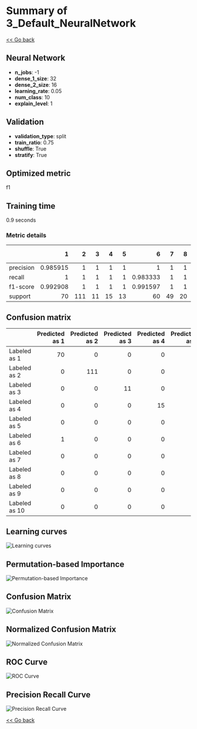# Summary of 3_Default_NeuralNetwork

[<< Go back](../README.md)


## Neural Network
- **n_jobs**: -1
- **dense_1_size**: 32
- **dense_2_size**: 16
- **learning_rate**: 0.05
- **num_class**: 10
- **explain_level**: 1

## Validation
 - **validation_type**: split
 - **train_ratio**: 0.75
 - **shuffle**: True
 - **stratify**: True

## Optimized metric
f1

## Training time

0.9 seconds

### Metric details
|           |         1 |   2 |   3 |   4 |   5 |         6 |   7 |   8 |   9 |   10 |   accuracy |   macro avg |   weighted avg |   logloss |
|:----------|----------:|----:|----:|----:|----:|----------:|----:|----:|----:|-----:|-----------:|------------:|---------------:|----------:|
| precision |  0.985915 |   1 |   1 |   1 |   1 |  1        |   1 |   1 |   1 |    1 |   0.997494 |    0.998592 |       0.997529 | 0.0055203 |
| recall    |  1        |   1 |   1 |   1 |   1 |  0.983333 |   1 |   1 |   1 |    1 |   0.997494 |    0.998333 |       0.997494 | 0.0055203 |
| f1-score  |  0.992908 |   1 |   1 |   1 |   1 |  0.991597 |   1 |   1 |   1 |    1 |   0.997494 |    0.99845  |       0.997492 | 0.0055203 |
| support   | 70        | 111 |  11 |  15 |  13 | 60        |  49 |  20 |  13 |   37 |   0.997494 |  399        |     399        | 0.0055203 |


## Confusion matrix
|               |   Predicted as 1 |   Predicted as 2 |   Predicted as 3 |   Predicted as 4 |   Predicted as 5 |   Predicted as 6 |   Predicted as 7 |   Predicted as 8 |   Predicted as 9 |   Predicted as 10 |
|:--------------|-----------------:|-----------------:|-----------------:|-----------------:|-----------------:|-----------------:|-----------------:|-----------------:|-----------------:|------------------:|
| Labeled as 1  |               70 |                0 |                0 |                0 |                0 |                0 |                0 |                0 |                0 |                 0 |
| Labeled as 2  |                0 |              111 |                0 |                0 |                0 |                0 |                0 |                0 |                0 |                 0 |
| Labeled as 3  |                0 |                0 |               11 |                0 |                0 |                0 |                0 |                0 |                0 |                 0 |
| Labeled as 4  |                0 |                0 |                0 |               15 |                0 |                0 |                0 |                0 |                0 |                 0 |
| Labeled as 5  |                0 |                0 |                0 |                0 |               13 |                0 |                0 |                0 |                0 |                 0 |
| Labeled as 6  |                1 |                0 |                0 |                0 |                0 |               59 |                0 |                0 |                0 |                 0 |
| Labeled as 7  |                0 |                0 |                0 |                0 |                0 |                0 |               49 |                0 |                0 |                 0 |
| Labeled as 8  |                0 |                0 |                0 |                0 |                0 |                0 |                0 |               20 |                0 |                 0 |
| Labeled as 9  |                0 |                0 |                0 |                0 |                0 |                0 |                0 |                0 |               13 |                 0 |
| Labeled as 10 |                0 |                0 |                0 |                0 |                0 |                0 |                0 |                0 |                0 |                37 |

## Learning curves
![Learning curves](learning_curves.png)

## Permutation-based Importance
![Permutation-based Importance](permutation_importance.png)
## Confusion Matrix

![Confusion Matrix](confusion_matrix.png)


## Normalized Confusion Matrix

![Normalized Confusion Matrix](confusion_matrix_normalized.png)


## ROC Curve

![ROC Curve](roc_curve.png)


## Precision Recall Curve

![Precision Recall Curve](precision_recall_curve.png)



[<< Go back](../README.md)
